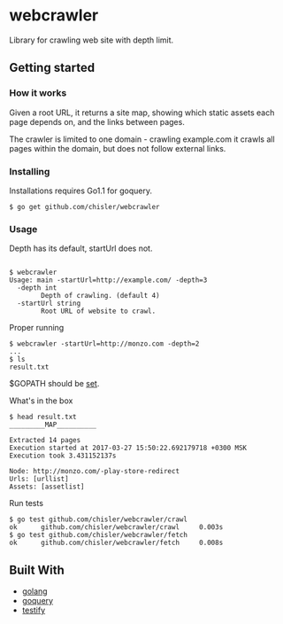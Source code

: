 # webcrawler
Library for crawling web site with depth limit.

## Getting started

### How it works

Given a root URL, it returns a site map, showing which static assets each page depends on, and the links between pages.

The crawler is limited to one domain - crawling example.com it crawls all pages within the domain,
but does not follow external links.

### Installing

Installations requires Go1.1 for goquery.
```
$ go get github.com/chisler/webcrawler
```

### Usage


Depth has its default, startUrl does not.
```

$ webcrawler 
Usage: main -startUrl=http://example.com/ -depth=3
  -depth int
        Depth of crawling. (default 4)
  -startUrl string
        Root URL of website to crawl.
```

Proper running 
```
$ webcrawler -startUrl=http://monzo.com -depth=2
...
$ ls
result.txt
```
$GOPATH should be [set](https://golang.org/doc/code.html#GOPATH).

What's in the box
```
$ head result.txt 
_________MAP__________

Extracted 14 pages
Execution started at 2017-03-27 15:50:22.692179718 +0300 MSK
Execution took 3.431152137s

Node: http://monzo.com/-play-store-redirect 
Urls: [urllist] 
Assets: [assetlist] 
```

Run tests
```
$ go test github.com/chisler/webcrawler/crawl
ok      github.com/chisler/webcrawler/crawl     0.003s
$ go test github.com/chisler/webcrawler/fetch
ok      github.com/chisler/webcrawler/fetch     0.008s
```

## Built With

* [golang](https://golang.org/doc/install)
* [goquery](https://github.com/PuerkitoBio/goquery)
* [testify](https://github.com/stretchr/testify/assert)
